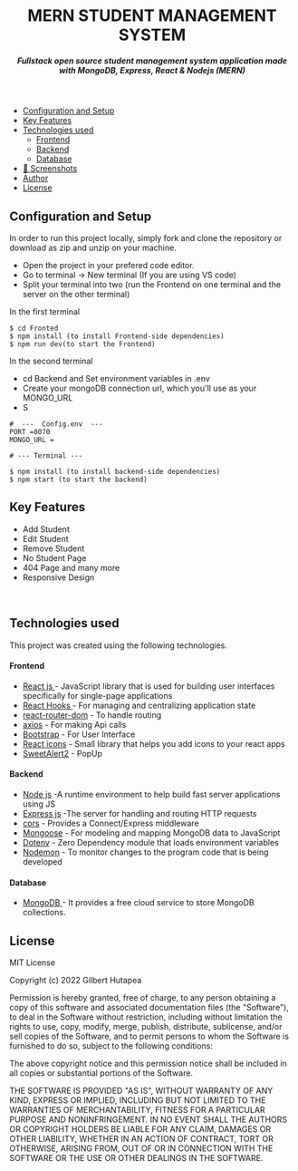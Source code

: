 <H1 align ="center" > MERN STUDENT MANAGEMENT SYSTEM </h1>
<h5  align ="center"> 
Fullstack open source student management system application made with MongoDB, Express, React & Nodejs (MERN) </h5>
<br/>

  * [Configuration and Setup](#configuration-and-setup)
  * [Key Features](#key-features)
  * [Technologies used](#technologies-used)
      - [Frontend](#frontend)
      - [Backend](#backend)
      - [Database](#database)
  * [📸 Screenshots](#screenshots)
  * [Author](#author)
  * [License](#license)

## Configuration and Setup

In order to run this project locally, simply fork and clone the repository or download as zip and unzip on your machine.

- Open the project in your prefered code editor.
- Go to terminal -> New terminal (If you are using VS code)
- Split your terminal into two (run the Frontend on one terminal and the server on the other terminal)

In the first terminal

```
$ cd Fronted
$ npm install (to install Frontend-side dependencies)
$ npm run dev(to start the Frontend)
```

In the second terminal

- cd Backend and Set environment variables in .env
- Create your mongoDB connection url, which you'll use as your MONGO_URL
- S

```
#  ---  Config.env  ---
PORT =8070
MONGO_URL =
```
```
# --- Terminal ---

$ npm install (to install backend-side dependencies)
$ npm start (to start the backend)
```

##  Key Features

- Add Student
- Edit Student
- Remove Student
- No Student Page
- 404 Page and many more
- Responsive Design

<br/>

##  Technologies used

This project was created using the following technologies.

####  Frontend 

- [React js ](https://www.npmjs.com/package/react) - JavaScript library that is used for building user interfaces specifically for single-page applications
- [React Hooks  ](https://reactjs.org/docs/hooks-intro.html) - For managing and centralizing application state
- [react-router-dom](https://www.npmjs.com/package/react-router-dom) - To handle routing
- [axios](https://www.npmjs.com/package/axios) - For making Api calls
- [Bootstrap](https://getbootstrap.com/) - For User Interface
- [React icons](https://react-icons.github.io/react-icons/) - Small library that helps you add icons  to your react apps
- [SweetAlert2](https://sweetalert2.github.io/) - PopUp

####  Backend 

- [Node js](https://nodejs.org/en/) -A runtime environment to help build fast server applications using JS
- [Express js](https://www.npmjs.com/package/express) -The server for handling and routing HTTP requests
- [cors](https://www.npmjs.com/package/cors) - Provides a Connect/Express middleware
- [Mongoose](https://mongoosejs.com/) - For modeling and mapping MongoDB data to JavaScript
- [Dotenv](https://www.npmjs.com/package/dotenv) - Zero Dependency module that loads environment variables
- [Nodemon](https://www.npmjs.com/package/nodemon) - To monitor changes to the program code that is being developed
####  Database 

 - [MongoDB ](https://www.mongodb.com/) - It provides a free cloud service to store MongoDB collections.




## License

MIT License

Copyright (c) 2022 Gilbert Hutapea

Permission is hereby granted, free of charge, to any person obtaining a copy
of this software and associated documentation files (the "Software"), to deal
in the Software without restriction, including without limitation the rights
to use, copy, modify, merge, publish, distribute, sublicense, and/or sell
copies of the Software, and to permit persons to whom the Software is
furnished to do so, subject to the following conditions:

The above copyright notice and this permission notice shall be included in all
copies or substantial portions of the Software.

THE SOFTWARE IS PROVIDED "AS IS", WITHOUT WARRANTY OF ANY KIND, EXPRESS OR
IMPLIED, INCLUDING BUT NOT LIMITED TO THE WARRANTIES OF MERCHANTABILITY,
FITNESS FOR A PARTICULAR PURPOSE AND NONINFRINGEMENT. IN NO EVENT SHALL THE
AUTHORS OR COPYRIGHT HOLDERS BE LIABLE FOR ANY CLAIM, DAMAGES OR OTHER
LIABILITY, WHETHER IN AN ACTION OF CONTRACT, TORT OR OTHERWISE, ARISING FROM,
OUT OF OR IN CONNECTION WITH THE SOFTWARE OR THE USE OR OTHER DEALINGS IN THE
SOFTWARE.
